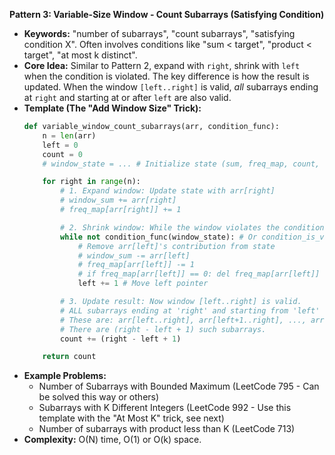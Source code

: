 **Pattern 3: Variable-Size Window - Count Subarrays (Satisfying Condition)**

*   **Keywords:** "number of subarrays", "count subarrays", "satisfying condition X". Often involves conditions like "sum < target", "product < target", "at most k distinct".
*   **Core Idea:** Similar to Pattern 2, expand with `right`, shrink with `left` when the condition is violated. The key difference is how the result is updated. When the window `[left..right]` is valid, *all* subarrays ending at `right` and starting at or after `left` are also valid.
*   **Template (The "Add Window Size" Trick):**
    ```python
    def variable_window_count_subarrays(arr, condition_func):
        n = len(arr)
        left = 0
        count = 0
        # window_state = ... # Initialize state (sum, freq_map, count, etc.)

        for right in range(n):
            # 1. Expand window: Update state with arr[right]
            # window_sum += arr[right]
            # freq_map[arr[right]] += 1

            # 2. Shrink window: While the window violates the condition...
            while not condition_func(window_state): # Or condition_is_violated(window_state)
                # Remove arr[left]'s contribution from state
                # window_sum -= arr[left]
                # freq_map[arr[left]] -= 1
                # if freq_map[arr[left]] == 0: del freq_map[arr[left]]
                left += 1 # Move left pointer

            # 3. Update result: Now window [left..right] is valid.
            # ALL subarrays ending at 'right' and starting from 'left' onwards are valid.
            # These are: arr[left..right], arr[left+1..right], ..., arr[right..right]
            # There are (right - left + 1) such subarrays.
            count += (right - left + 1)

        return count
    ```
*   **Example Problems:**
    *   Number of Subarrays with Bounded Maximum (LeetCode 795 - Can be solved this way or others)
    *   Subarrays with K Different Integers (LeetCode 992 - Use this template with the "At Most K" trick, see next)
    *   Number of subarrays with product less than K (LeetCode 713)
*   **Complexity:** O(N) time, O(1) or O(k) space.